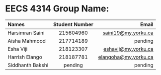 # EECS 4314 Group Name: 

| Names | Student Number | Email |
| :---         |     :---:      |          ---: |
| Harsimran Saini |  215604960 | saini19@my.yorku.ca |
| Aisha Mahmood |  217714189 | pending |
| Esha Viji |  218123307 | eshavij@my.yorku.ca |
| Harrish Elango |  218187781 | elangoha@my.yorku.ca |
| Siddhanth Bakshi |  pending | pending |


